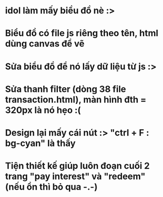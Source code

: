 # idol làm mấy biều đồ nè :>
# Biểu đồ có file js riêng theo tên, html dùng canvas để vẽ
# Sửa biểu đồ để nó lấy dữ liệu từ js :>

# Sửa thanh filter (dòng 38 file transaction.html), màn hình đth = 320px là nó hẹo :(

# Design lại mấy cái nút :> "ctrl + F : bg-cyan" là thấy
# Tiện thiết kế giúp luôn đoạn cuối 2 trang "pay interest" và "redeem" (nếu ổn thì bỏ qua -.-)

